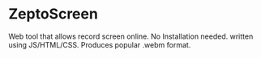 # ZeptoScreen
Web tool that allows record screen online. No Installation needed. written using JS/HTML/CSS.
Produces popular .webm format.
